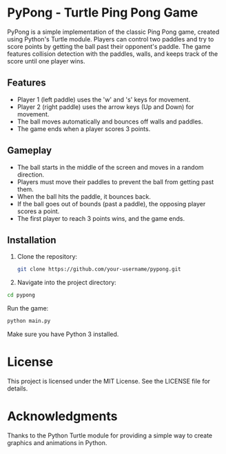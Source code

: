 # PyPong - Turtle Ping Pong Game

PyPong is a simple implementation of the classic Ping Pong game, created using Python's Turtle module. Players can control two paddles and try to score points by getting the ball past their opponent's paddle. The game features collision detection with the paddles, walls, and keeps track of the score until one player wins.

## Features

- Player 1 (left paddle) uses the 'w' and 's' keys for movement.
- Player 2 (right paddle) uses the arrow keys (Up and Down) for movement.
- The ball moves automatically and bounces off walls and paddles.
- The game ends when a player scores 3 points.

## Gameplay

- The ball starts in the middle of the screen and moves in a random direction.
- Players must move their paddles to prevent the ball from getting past them.
- When the ball hits the paddle, it bounces back.
- If the ball goes out of bounds (past a paddle), the opposing player scores a point.
- The first player to reach 3 points wins, and the game ends.

## Installation

1. Clone the repository:

   ```bash
   git clone https://github.com/your-username/pypong.git
2. Navigate into the project directory:



```bash
cd pypong
```
Run the game:

```bash
python main.py
```
Make sure you have Python 3 installed.


# License
This project is licensed under the MIT License. See the LICENSE file for details.

# Acknowledgments
Thanks to the Python Turtle module for providing a simple way to create graphics and animations in Python.